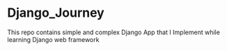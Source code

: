 # Django_Journey
This repo contains simple and complex Django App that I Implement while learning Django web framework
